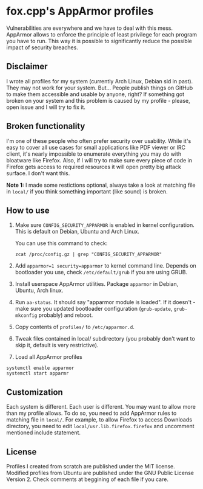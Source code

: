fox.cpp's AppArmor profiles
==============================

Vulnerabilities are everywhere and we have to deal with this mess. AppArmor
allows to enforce the principle of least privilege for each program you have to
run. This way it is possible to significantly reduce the possible impact of
security breaches.


Disclaimer
--------------

I wrote all profiles for my system (currently Arch Linux, Debian sid in past).
They may not work for your system. But... People publish things on GitHub to
make them accessible and usable by anyone, right? If something got broken on
your system and this problem is caused by my profile - please, open issue and I
will try to fix it.

Broken functionality
------------------------

I'm one of these people who often prefer security over usability. While it's
easy to cover all use cases for small applications like PDF viewer or IRC
client, it's nearly impossible to enumerate everything you may do with
bloatware like Firefox.  Also, if I will try to make sure every piece of code in
Firefox gets access to required resources it will open pretty big attack
surface. I don't want this.

**Note 1:** I made some restictions optional, always take a look at matching file
in `local/` if you think something important (like sound) is broken.

How to use
--------------

1. Make sure `CONFIG_SECURITY_APPARMOR` is enabled in kernel configuration.
   This is default on Debian, Ubuntu and Arch Linux.

   You can use this command to check:
   ```
   zcat /proc/config.gz | grep "CONFIG_SECURITY_APPARMOR"
   ```

2. Add `apparmor=1 security=apparmor` to kernel command line.
   Depends on bootloader you use, check `/etc/default/grub` if you are using GRUB.

3. Install userspace AppArmor utilities.
   Package `apparmor` in Debian, Ubuntu, Arch linux.

4. Run `aa-status`. It should say "apparmor module is loaded".
   If it doesn't - make sure you updated bootloader configuration 
   (`grub-update`, `grub-mkconfig` probably) and reboot.

5. Copy contents of `profiles/` to `/etc/apparmor.d`.

6. Tweak files contained in local/ subdirectory (you probably don't want to
   skip it, default is very restrictive).

6. Load all AppArmor profiles
```
systemctl enable apparmor
systemctl start apparmr
```

Customization
--------------

Each system is different. Each user is different. You may want to allow more
than my profile allows. To do so, you need to add AppArmor rules to matching
file in `local/`. For example, to allow Firefox to access Downloads directory,
you need to edit `local/usr.lib.firefox.firefox` and uncomment mentioned
include statement.

License
--------------

Profiles I created from scratch are published under the MIT license.
Modified profiles from Ubuntu are published under the GNU Public License Version 2.
Check comments at beggining of each file if you care.

